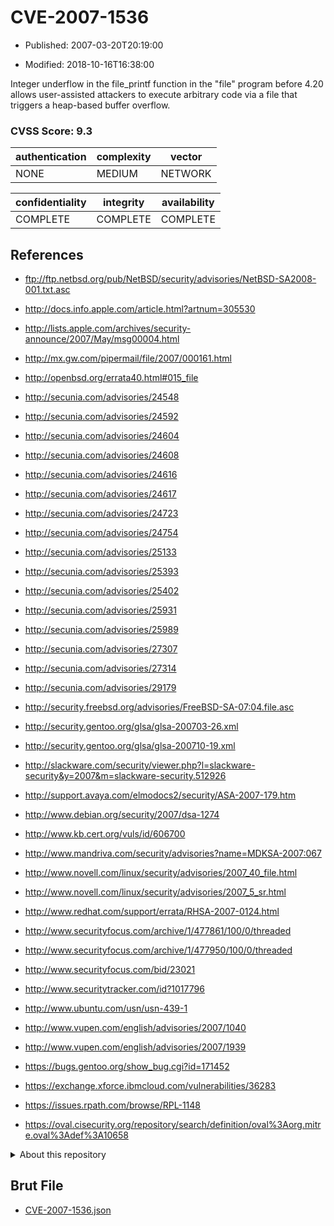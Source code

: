 # CVE-2007-1536

- Published: 2007-03-20T20:19:00

- Modified: 2018-10-16T16:38:00

Integer underflow in the file_printf function in the "file" program before 4.20 allows user-assisted attackers to execute arbitrary code via a file that triggers a heap-based buffer overflow.

### CVSS Score: **9.3**

| authentication | complexity | vector |
| --- | --- | --- |
| NONE | MEDIUM | NETWORK |

| confidentiality | integrity | availability |
| --- | --- | --- |
| COMPLETE | COMPLETE | COMPLETE |

## References

* ftp://ftp.netbsd.org/pub/NetBSD/security/advisories/NetBSD-SA2008-001.txt.asc

* http://docs.info.apple.com/article.html?artnum=305530

* http://lists.apple.com/archives/security-announce/2007/May/msg00004.html

* http://mx.gw.com/pipermail/file/2007/000161.html

* http://openbsd.org/errata40.html#015_file

* http://secunia.com/advisories/24548

* http://secunia.com/advisories/24592

* http://secunia.com/advisories/24604

* http://secunia.com/advisories/24608

* http://secunia.com/advisories/24616

* http://secunia.com/advisories/24617

* http://secunia.com/advisories/24723

* http://secunia.com/advisories/24754

* http://secunia.com/advisories/25133

* http://secunia.com/advisories/25393

* http://secunia.com/advisories/25402

* http://secunia.com/advisories/25931

* http://secunia.com/advisories/25989

* http://secunia.com/advisories/27307

* http://secunia.com/advisories/27314

* http://secunia.com/advisories/29179

* http://security.freebsd.org/advisories/FreeBSD-SA-07:04.file.asc

* http://security.gentoo.org/glsa/glsa-200703-26.xml

* http://security.gentoo.org/glsa/glsa-200710-19.xml

* http://slackware.com/security/viewer.php?l=slackware-security&y=2007&m=slackware-security.512926

* http://support.avaya.com/elmodocs2/security/ASA-2007-179.htm

* http://www.debian.org/security/2007/dsa-1274

* http://www.kb.cert.org/vuls/id/606700

* http://www.mandriva.com/security/advisories?name=MDKSA-2007:067

* http://www.novell.com/linux/security/advisories/2007_40_file.html

* http://www.novell.com/linux/security/advisories/2007_5_sr.html

* http://www.redhat.com/support/errata/RHSA-2007-0124.html

* http://www.securityfocus.com/archive/1/477861/100/0/threaded

* http://www.securityfocus.com/archive/1/477950/100/0/threaded

* http://www.securityfocus.com/bid/23021

* http://www.securitytracker.com/id?1017796

* http://www.ubuntu.com/usn/usn-439-1

* http://www.vupen.com/english/advisories/2007/1040

* http://www.vupen.com/english/advisories/2007/1939

* https://bugs.gentoo.org/show_bug.cgi?id=171452

* https://exchange.xforce.ibmcloud.com/vulnerabilities/36283

* https://issues.rpath.com/browse/RPL-1148

* https://oval.cisecurity.org/repository/search/definition/oval%3Aorg.mitre.oval%3Adef%3A10658

<details>
<summary>About this repository</summary> 

  This repository is part of the project [Live Hack CVE](https://github.com/Live-Hack-CVE). Main website can be found [www.live-hack.org](https://www.live-hack.org) 
  
  Made by [Sn0wAlice](https://github.com/Sn0wAlice) for the people that care about security and need to have a feed of the latest CVEs. Hope you enjoy it, don't forget to star the repo and follow me on [Twitter](https://twitter.com/Sn0wAlice) and [Github](https://github.com/Sn0wAlice). And that is my [personnal website](https://www.alice-snow.me/)

  - [Home Page](https://github.com/Live-Hack-CVE)
  - [Framework](https://github.com/Live-Hack-CVE/cve-framework)
  - [CVE database](https://github.com/Live-Hack-CVE/full_database)
  - [Changelog](https://github.com/Live-Hack-CVE/Changelog)
</details>

## Brut File

* [CVE-2007-1536.json](https://raw.githubusercontent.com/Live-Hack-CVE/full_database/main/cves/2007/CVE-2007-1536.json)

